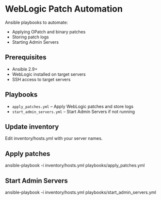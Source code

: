 # WebLogic Patch Automation

Ansible playbooks to automate:
- Applying OPatch and binary patches
- Storing patch logs
- Starting Admin Servers

## Prerequisites
- Ansible 2.9+
- WebLogic installed on target servers
- SSH access to target servers

## Playbooks
- `apply_patches.yml` – Apply WebLogic patches and store logs
- `start_admin_servers.yml` – Start Admin Servers if not running

## Update inventory

Edit inventory/hosts.yml with your server names.

## Apply patches

ansible-playbook -i inventory/hosts.yml playbooks/apply_patches.yml

## Start Admin Servers

ansible-playbook -i inventory/hosts.yml playbooks/start_admin_servers.yml


